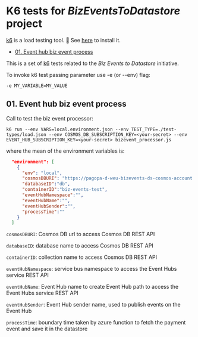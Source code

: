 # K6 tests for _BizEventsToDatastore_ project

[k6](https://k6.io/) is a load testing tool. 👀 See [here](https://k6.io/docs/get-started/installation/) to install it.

  - [01. Event hub biz event process](#01-event-hub-biz-event-process)

This is a set of [k6](https://k6.io) tests related to the _Biz Events to Datastore_ initiative.

To invoke k6 test passing parameter use -e (or --env) flag:

```
-e MY_VARIABLE=MY_VALUE
```

## 01. Event hub biz event process

Call to test the biz event processor:

```
k6 run --env VARS=local.environment.json --env TEST_TYPE=./test-types/load.json --env COSMOS_DB_SUBSCRIPTION_KEY=<your-secret> --env EVENT_HUB_SUBSCRIPTION_KEY=<your-secret> bizevent_processor.js 
```

where the mean of the environment variables is:

```json
  "environment": [
    {
      "env": "local",
      "cosmosDBURI": "https://pagopa-d-weu-bizevents-ds-cosmos-account.documents.azure.com/",
      "databaseID":"db",
      "containerID":"biz-events-test",
      "eventHubNamespace":"",
      "eventHubName":"",
      "eventHubSender":"",
      "processTime":""
    }
  ]
```

`cosmosDBURI`: Cosmos DB url to access Cosmos DB REST API

`databaseID`: database name to access Cosmos DB REST API

`containerID`: collection name to access Cosmos DB REST API

`eventHubNamespace`: service bus namespace to access the Event Hubs service REST API

`eventHubName`: Event Hub name to create Event Hub path to access the Event Hubs service REST API

`eventHubSender`: Event Hub sender name, used to publish events on the Event Hub

`processTime`: boundary time taken by azure function to fetch the payment event and save it in the datastore